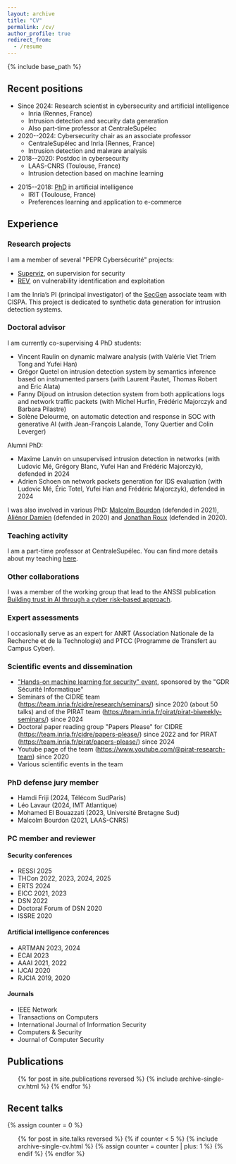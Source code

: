 ```yaml
---
layout: archive
title: "CV"
permalink: /cv/
author_profile: true
redirect_from:
  - /resume
---
```


{% include base_path %}

## Recent positions
- Since 2024: Research scientist in cybersecurity and artificial intelligence
    - Inria (Rennes, France)
    - Intrusion detection and security data generation
    - Also part-time professor at CentraleSupélec
- 2020--2024: Cybersecurity chair as an associate professor
    - CentraleSupélec and Inria (Rennes, France)
    - Intrusion detection and malware analysis
- 2018--2020: Postdoc in cybersecurity
    - LAAS-CNRS (Toulouse, France)
    - Intrusion detection based on machine learning
* 2015--2018: [PhD](https://www.theses.fr/2018TOU30182) in artificial intelligence
    - IRIT (Toulouse, France)
    - Preferences learning and application to e-commerce

## Experience

### Research projects
I am a member of several "PEPR Cybersécurité" projects:
- [Superviz](https://files.inria.fr/superviz/), on supervision for security
- [REV](https://rev.s3.eurecom.fr/), on vulnerability identification and exploitation

I am the Inria’s PI (principal investigator) of the [SecGen](https://files.inria.fr/secgen) associate team with CISPA. This project is dedicated to synthetic data generation for intrusion detection systems.

### Doctoral advisor
I am currently co-supervising 4 PhD students:
- Vincent Raulin on dynamic malware analysis (with Valérie Viet Triem Tong and Yufei Han)
- Grégor Quetel on intrusion detection system by semantics inference based on instrumented parsers (with Laurent Pautet, Thomas Robert and Eric Alata)
- Fanny Dijoud on intrusion detection system from both applications logs and network traffic packets (with Michel Hurfin, Frédéric Majorczyk and Barbara Pilastre)
- Solène Delourme, on automatic detection and response in SOC with generative AI (with Jean-François Lalande, Tony Quertier and Colin Leverger)

Alumni PhD:
- Maxime Lanvin on unsupervised intrusion detection in networks (with Ludovic Mé, Grégory Blanc, Yufei Han and Frédéric Majorczyk), defended in 2024
- Adrien Schoen on network packets generation for IDS evaluation (with Ludovic Mé, Éric Totel, Yufei Han and Frédéric Majorczyk), defended in 2024

I was also involved in various PhD: [Malcolm Bourdon](http://theses.fr/s261687) (defended in 2021), [Aliénor Damien](http://theses.fr/2020ISAT0001) (defended in 2020) and [Jonathan Roux](http://theses.fr/2020TOU30011) (defended in 2020).

### Teaching activity

I am a part-time professor at CentraleSupélec. You can find more details about my teaching [here](/teaching/).

### Other collaborations

I was a member of the working group that lead to the ANSSI publication [Building trust in AI through a cyber risk-based approach](https://cyber.gouv.fr/en/publications/building-trust-ai-through-cyber-risk-based-approach).

### Expert assessments

I occasionally serve as an expert for ANRT (Association Nationale de la Recherche et de la Technologie) and PTCC (Programme de Transfert au Campus Cyber).

### Scientific events and dissemination
- ["Hands-on machine learning for security" event](https://team.inria.fr/cidre/hands-on-machine-learning-for-security/), sponsored by the "GDR Sécurité Informatique"
- Seminars of the CIDRE team (<https://team.inria.fr/cidre/research/seminars/>) since 2020 (about 50 talks) and of the PIRAT team (<https://team.inria.fr/pirat/pirat-biweekly-seminars/>) since 2024
- Doctoral paper reading group "Papers Please" for CIDRE (<https://team.inria.fr/cidre/papers-please/>) since 2022 and for PIRAT (<https://team.inria.fr/pirat/papers-please/>) since 2024
- Youtube page of the team (<https://www.youtube.com/@pirat-research-team>) since 2020
- Various scientific events in the team

### PhD defense jury member
- Hamdi Friji (2024, Télécom SudParis)
- Léo Lavaur (2024, IMT Atlantique)
- Mohamed El Bouazzati (2023, Université Bretagne Sud)
- Malcolm Bourdon (2021, LAAS-CNRS)

### PC member and reviewer

#### Security conferences
- RESSI 2025
- THCon 2022, 2023, 2024, 2025
- ERTS 2024
- EICC 2021, 2023
- DSN 2022
- Doctoral Forum of DSN 2020
- ISSRE 2020

#### Artificial intelligence conferences
- ARTMAN 2023, 2024
- ECAI 2023
- AAAI 2021, 2022
- IJCAI 2020
- RJCIA 2019, 2020

#### Journals
- IEEE Network
- Transactions on Computers
- International Journal of Information Security
- Computers & Security
- Journal of Computer Security

## Publications
  <ul>{% for post in site.publications reversed %}
    {% include archive-single-cv.html %}
  {% endfor %}</ul>

## Recent talks
  {% assign counter = 0 %}
  <ul>{% for post in site.talks reversed %}
    {% if counter < 5 %}
      {% include archive-single-cv.html %}
      {% assign counter = counter | plus: 1 %}
    {% endif %}
  {% endfor %}</ul>

